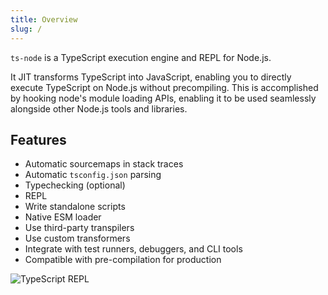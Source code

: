 ```yaml
---
title: Overview
slug: /
---
```


`ts-node` is a TypeScript execution engine and REPL for Node.js.

It JIT transforms TypeScript into JavaScript, enabling you to directly execute TypeScript on Node.js without precompiling.
This is accomplished by hooking node's module loading APIs, enabling it to be used seamlessly alongside other Node.js
tools and libraries.

## Features

* Automatic sourcemaps in stack traces
* Automatic `tsconfig.json` parsing
* Typechecking (optional)
* REPL
* Write standalone scripts
* Native ESM loader
* Use third-party transpilers
* Use custom transformers
* Integrate with test runners, debuggers, and CLI tools
* Compatible with pre-compilation for production

![TypeScript REPL](/img/screenshot.png)
